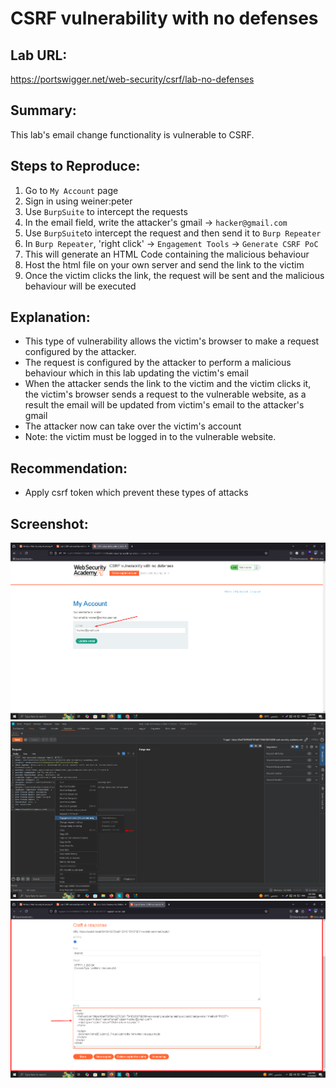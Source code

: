 # CSRF vulnerability with no defenses

## Lab URL:
https://portswigger.net/web-security/csrf/lab-no-defenses

## Summary:
This lab's email change functionality is vulnerable to CSRF. 

## Steps to Reproduce:
1. Go to `My Account` page
2. Sign in using weiner:peter
3. Use `BurpSuite` to intercept the requests
4. In the email field, write the attacker's gmail -> `hacker@gmail.com`
5. Use `BurpSuite`to intercept the request and then send it to `Burp Repeater`
6. In `Burp Repeater`, 'right click' -> `Engagement Tools` -> `Generate CSRF PoC`
7. This will generate an HTML Code containing the malicious behaviour
8. Host the html file on your own server and send the link to the victim
9. Once the victim clicks the link, the request will be sent and the malicious behaviour will be executed


## Explanation:
-  This type of vulnerability allows the victim's browser to make a request configured by the attacker.
-  The request is configured by the attacker to perform a malicious behaviour which in this lab updating the victim's email
-  When the attacker sends the link to the victim and the victim clicks it, the victim's browser sends a request to the vulnerable website, as a result the email will be updated from victim's email to the attacker's gmail
-  The attacker now can take over the victim's account
-  Note: the victim must be logged in to the vulnerable website.

## Recommendation:
- Apply csrf token which prevent these types of attacks

## Screenshot:
![screenshot](https://raw.githubusercontent.com/abdalla-samir/Web-Vulnerabilities-Reports/main/my_learning_journey/CSRF/report_one/report_images/image_one.png)
![screenshot](https://raw.githubusercontent.com/abdalla-samir/Web-Vulnerabilities-Reports/main/my_learning_journey/CSRF/report_one/report_images/image_two.png)
![screenshot](https://raw.githubusercontent.com/abdalla-samir/Web-Vulnerabilities-Reports/main/my_learning_journey/CSRF/report_one/report_images/image_three.png)
